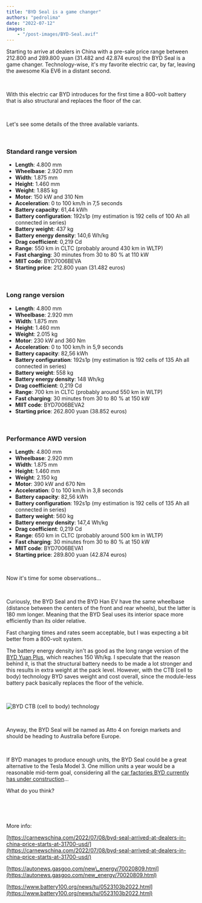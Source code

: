 ```yaml
---
title: "BYD Seal is a game changer"
authors: "pedrolima"
date: "2022-07-12"
images: 
    - "/post-images/BYD-Seal.avif"
---
```


Starting to arrive at dealers in China with a pre-sale price range between 212.800 and 289.800 yuan (31.482 and 42.874 euros) the BYD Seal is a game changer. Technology-wise, it's my favorite electric car, by far, leaving the awesome Kia EV6 in a distant second.

 

With this electric car BYD introduces for the first time a 800-volt battery that is also structural and replaces the floor of the car.

 

Let's see some details of the three available variants.

 

### Standard range version

- **Length**: 4.800 mm
- **Wheelbase**: 2.920 mm
- **Width**: 1.875 mm
- **Height**: 1.460 mm
- **Weight**: 1.885 kg
- **Motor**: 150 kW and 310 Nm
- **Acceleration**: 0 to 100 km/h in 7,5 seconds
- **Battery capacity**: 61,44 kWh
- **Battery configuration**: 192s1p (my estimation is 192 cells of 100 Ah all connected in series)
- **Battery weight**: 437 kg
- **Battery energy density**: 140,6 Wh/kg
- **Drag coefficient**: 0,219 Cd
- **Range**: 550 km in CLTC (probably around 430 km in WLTP)
- **Fast charging**: 30 minutes from 30 to 80 % at 110 kW
- **MIIT code**: BYD7006BEVA
- **Starting price**: 212.800 yuan (31.482 euros)

 

### Long range version

- **Length**: 4.800 mm
- **Wheelbase**: 2.920 mm
- **Width**: 1.875 mm
- **Height**: 1.460 mm
- **Weight**: 2.015 kg
- **Motor**: 230 kW and 360 Nm
- **Acceleration**: 0 to 100 km/h in 5,9 seconds
- **Battery capacity**: 82,56 kWh
- **Battery configuration**: 192s1p (my estimation is 192 cells of 135 Ah all connected in series)
- **Battery weight**: 558 kg
- **Battery energy density**: 148 Wh/kg
- **Drag coefficient**: 0,219 Cd
- **Range**: 700 km in CLTC (probably around 550 km in WLTP)
- **Fast charging**: 30 minutes from 30 to 80 % at 150 kW
- **MIIT code**: BYD7006BEVA2
- **Starting price**: 262.800 yuan (38.852 euros)

 

### Performance AWD version

- **Length**: 4.800 mm
- **Wheelbase**: 2.920 mm
- **Width**: 1.875 mm
- **Height**: 1.460 mm
- **Weight**: 2.150 kg
- **Motor**: 390 kW and 670 Nm
- **Acceleration**: 0 to 100 km/h in 3,8 seconds
- **Battery capacity**: 82,56 kWh
- **Battery configuration**: 192s1p (my estimation is 192 cells of 135 Ah all connected in series)
- **Battery weight**: 560 kg
- **Battery energy density**: 147,4 Wh/kg
- **Drag coefficient**: 0,219 Cd
- **Range**: 650 km in CLTC (probably around 500 km in WLTP)
- **Fast charging**: 30 minutes from 30 to 80 % at 150 kW
- **MIIT code**: BYD7006BEVA1
- **Starting price**: 289.800 yuan (42.874 euros)

 

Now it's time for some observations...

 

Curiously, the BYD Seal and the BYD Han EV have the same wheelbase (distance between the centers of the front and rear wheels), but the latter is 180 mm longer. Meaning that the BYD Seal uses its interior space more efficiently than its older relative.

Fast charging times and rates seem acceptable, but I was expecting a bit better from a 800-volt system.

The battery energy density isn't as good as the long range version of the [BYD Yuan Plus](/2021/08/17/byd-yuan-plus-is-almost-ready-for-launch/), which reaches 150 Wh/kg. I speculate that the reason behind it, is that the structural battery needs to be made a lot stronger and this results in extra weight at the pack level. However, with the CTB (cell to body) technology BYD saves weight and cost overall, since the module-less battery pack basically replaces the floor of the vehicle.

 

![BYD CTB (cell to body) technology](post-images/BYD-CTB-cell-to-body-technology.avif)

 

Anyway, the BYD Seal will be named as Atto 4 on foreign markets and should be heading to Australia before Europe.

 

If BYD manages to produce enough units, the BYD Seal could be a great alternative to the Tesla Model 3. One million units a year would be a reasonable mid-term goal, considering all the [car factories BYD currently has under construction](/2022/04/08/byd-will-soon-start-production-in-a-new-factory/)...

What do you think?

 

 

More info:

[https://carnewschina.com/2022/07/08/byd-seal-arrived-at-dealers-in-china-price-starts-at-31700-usd/](https://carnewschina.com/2022/07/08/byd-seal-arrived-at-dealers-in-china-price-starts-at-31700-usd/)

[https://autonews.gasgoo.com/new\_energy/70020809.html](https://autonews.gasgoo.com/new_energy/70020809.html)

[https://www.battery100.org/news/tu/0523103b2022.html](https://www.battery100.org/news/tu/0523103b2022.html)
